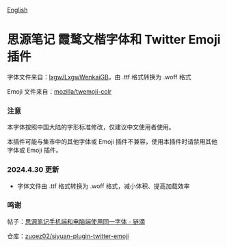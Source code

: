 [English](https://github.com/TCOTC/siyuan-ttf-LXGWWenKaiGB-and-Twemoji/blob/main/README.md)

# 思源笔记 霞鹜文楷字体和 Twitter Emoji 插件

字体文件来自：[lxgw/LxgwWenkaiGB](https://github.com/lxgw/LxgwWenkaiGB)，由 .ttf 格式转换为 .woff 格式

Emoji 文件来自：[mozilla/twemoji-colr](https://github.com/mozilla/twemoji-colr)

### 注意

本字体按照中国大陆的字形标准修改，仅建议中文使用者使用。

本插件可能与集市中的其他字体或 Emoji 插件不兼容，使用本插件时请禁用其他字体或 Emoji 插件。

### 2024.4.30 更新

- 字体文件由 .ttf 格式转换为 .woff 格式，减小体积、提高加载效率

### 鸣谢

帖子：[思源笔记手机端和电脑端使用同一字体 - 链滴](https://ld246.com/article/1705399357823)

仓库：[zuoez02/siyuan-plugin-twitter-emoji](https://github.com/zuoez02/siyuan-plugin-twitter-emoji)